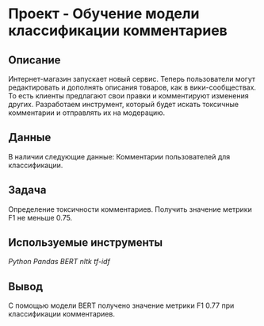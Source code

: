 # Проект - Обучение модели классификации комментариев

## Описание

Интернет-магазин запускает новый сервис. Теперь пользователи могут редактировать и дополнять описания товаров, как в вики-сообществах. То есть клиенты предлагают свои правки и комментируют изменения других. Разработаем инструмент, который будет искать токсичные комментарии и отправлять их на модерацию.


## Данные

В наличии следующие данные:
Комментарии пользователей для классификации.


## Задача

Определение токсичности комментариев. Получить значение метрики F1 не меньше 0.75.

## Используемые инструменты
*Python Pandas BERT nltk tf-idf*

## Вывод
С помощью модели BERT получено значение метрики F1 0.77 при классификации комментариев.

